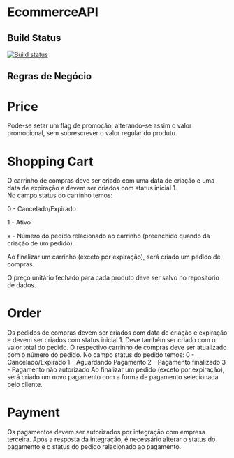 # EcommerceAPI

## Build Status
[![Build status](https://ci.appveyor.com/api/projects/status/gu2updv7xxv6v95w/branch/master?svg=true)](https://ci.appveyor.com/project/mateusggeracino/ecommerceapi/branch/master)

## Regras de Negócio

# Price

Pode-se setar um flag de promoção, alterando-se assim o valor promocional, sem sobrescrever o valor regular do produto.

# Shopping Cart

O carrinho de compras deve ser criado com uma data de criação e uma data de expiração e devem ser criados com status inicial 1.  
No campo status do carrinho temos:  

0 - Cancelado/Expirado  

1 - Ativo  

x - Número do pedido relacionado ao carrinho (preenchido quando da criação de um pedido).  

Ao finalizar um carrinho (exceto por expiração), será criado um pedido de compras.  

O preço unitário fechado para cada produto deve ser salvo no repositório de dados.  


# Order

Os pedidos de compras devem ser criados com data de criação e expiração e devem ser criados com status inicial 1. Deve também ser criado com o valor total do pedido. O respectivo carrinho de compras deve ser atualizado com o número do pedido.
No campo status do pedido temos:
0 - Cancelado/Expirado
1 - Aguardando Pagamento
2 - Pagamento finalizado
3 - Pagamento não autorizado
Ao finalizar um pedido (exceto por expiração), será criado um novo pagamento com a forma de pagamento selecionada pelo cliente.

# Payment

Os pagamentos devem ser autorizados por integração com empresa terceira.
Após a resposta da integração, é necessário alterar o status do pagamento e o status do pedido relacionado ao pagamento.
